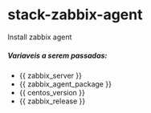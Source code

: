 # stack-zabbix-agent

Install zabbix agent

##### Variaveis a serem passadas:
- {{ zabbix_server }}
- {{ zabbix_agent_package }}
- {{ centos_version }}
- {{ zabbix_release }}
